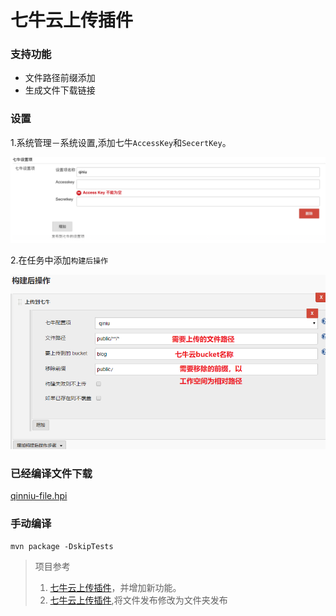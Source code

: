七牛云上传插件
===========

### 支持功能

* 文件路径前缀添加　　
* 生成文件下载链接


### 设置

1.系统管理－系统设置,添加七牛`AccessKey`和`SecertKey`。

![](img/system_setting.png)

2.在任务中添加`构建后操作`

![](img/bucket_setting.png)


### 已经编译文件下载

[qinniu-file.hpi](https://github.com/YahuiWong/publish-over-qiniu-plugin/blob/master/qinniu-file.hpi?raw=true)

### 手动编译
```
mvn package -DskipTests
```


>  项目参考 
> 1. [七牛云上传插件](https://github.com/ipy/qiniu-plugin)，并增加新功能。
> 2. [七牛云上传插件](https://github.com/onloadcc/qiniu-file),将文件发布修改为文件夹发布


